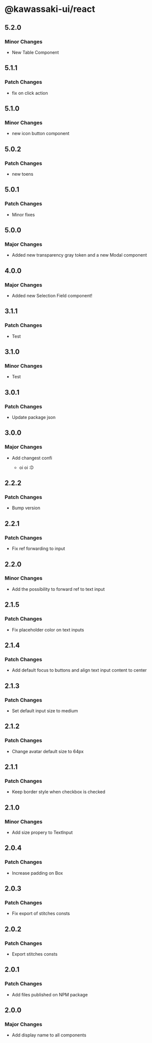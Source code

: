 # @kawassaki-ui/react

## 5.2.0

### Minor Changes

- New Table Component

## 5.1.1

### Patch Changes

- fix on click action

## 5.1.0

### Minor Changes

- new icon button component

## 5.0.2

### Patch Changes

- new toens

## 5.0.1

### Patch Changes

- Minor fixes

## 5.0.0

### Major Changes

- Added new transparency gray token and a new Modal component

## 4.0.0

### Major Changes

- Added new Selection Field component!

## 3.1.1

### Patch Changes

- Test

## 3.1.0

### Minor Changes

- Test

## 3.0.1

### Patch Changes

- Update package json

## 3.0.0

### Major Changes

- Add changest confi

  - oi oi :D

## 2.2.2

### Patch Changes

- Bump version

## 2.2.1

### Patch Changes

- Fix ref forwarding to input

## 2.2.0

### Minor Changes

- Add the possibility to forward ref to text input

## 2.1.5

### Patch Changes

- Fix placeholder color on text inputs

## 2.1.4

### Patch Changes

- Add default focus to buttons and align text input content to center

## 2.1.3

### Patch Changes

- Set default input size to medium

## 2.1.2

### Patch Changes

- Change avatar default size to 64px

## 2.1.1

### Patch Changes

- Keep border style when checkbox is checked

## 2.1.0

### Minor Changes

- Add size propery to TextInput

## 2.0.4

### Patch Changes

- Increase padding on Box

## 2.0.3

### Patch Changes

- Fix export of stitches consts

## 2.0.2

### Patch Changes

- Export stitches consts

## 2.0.1

### Patch Changes

- Add files published on NPM package

## 2.0.0

### Major Changes

- Add display name to all components
